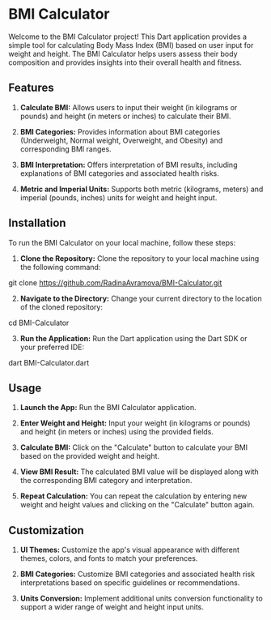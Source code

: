 # BMI Calculator
Welcome to the BMI Calculator project! This Dart application provides a simple tool for calculating Body Mass Index (BMI) based on user input for weight and height. The BMI Calculator helps users assess their body composition and provides insights into their overall health and fitness.

## Features
1. **Calculate BMI:** Allows users to input their weight (in kilograms or pounds) and height (in meters or inches) to calculate their BMI.

2. **BMI Categories:** Provides information about BMI categories (Underweight, Normal weight, Overweight, and Obesity) and corresponding BMI ranges.

3. **BMI Interpretation:** Offers interpretation of BMI results, including explanations of BMI categories and associated health risks.

4. **Metric and Imperial Units:** Supports both metric (kilograms, meters) and imperial (pounds, inches) units for weight and height input.

## Installation
To run the BMI Calculator on your local machine, follow these steps:

1. **Clone the Repository:** Clone the repository to your local machine using the following command:

git clone https://github.com/RadinaAvramova/BMI-Calculator.git

2. **Navigate to the Directory:** Change your current directory to the location of the cloned repository:

cd BMI-Calculator

3. **Run the Application:** Run the Dart application using the Dart SDK or your preferred IDE:

dart BMI-Calculator.dart

## Usage
1. **Launch the App:** Run the BMI Calculator application.

2. **Enter Weight and Height:** Input your weight (in kilograms or pounds) and height (in meters or inches) using the provided fields.

3. **Calculate BMI:** Click on the "Calculate" button to calculate your BMI based on the provided weight and height.

4. **View BMI Result:** The calculated BMI value will be displayed along with the corresponding BMI category and interpretation.

5. **Repeat Calculation:** You can repeat the calculation by entering new weight and height values and clicking on the "Calculate" button again.

## Customization
1. **UI Themes:** Customize the app's visual appearance with different themes, colors, and fonts to match your preferences.

2. **BMI Categories:** Customize BMI categories and associated health risk interpretations based on specific guidelines or recommendations.

3. **Units Conversion:** Implement additional units conversion functionality to support a wider range of weight and height input units.
